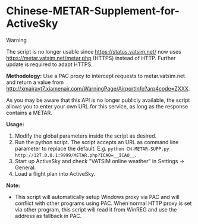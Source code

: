 # Chinese-METAR-Supplement-for-ActiveSky

> [!WARNING]
> The script is no longer usable since <https://status.vatsim.net/> now uses <https://metar.vatsim.net/metar.php> (HTTPS) instead of HTTP. Further update is required to adapt HTTPS.

**Methodology:** Use a PAC proxy to intercept requests to metar.vatsim.net and return a value from <http://xmairavt7.xiamenair.com/WarningPage/AirportInfo?arp4code=ZXXX>.

As you may be aware that this API is no longer publicly available, the script allows you to enter your own URL for this service, as long as the response contains a METAR.

**Usage:**

1. Modify the global parameters inside the script as desired.
2. Run the python script. The script accepts an URL as command line parameter to replace the default. E.g. `python CN-METAR-SUPP.py http://127.0.0.1:9999/METAR.php?ICAO=__ICAO__`.
3. Start up ActiveSky and check "VATSIM online weather" in Settings -> General.
4. Load a flight plan into ActiveSky.

**Note:**

+ This script will automatically setup Windows proxy via PAC and will conflict with other programs using PAC. When normal HTTP proxy is set via other program, this script will read it from WinREG and use the address as fallback in PAC.
